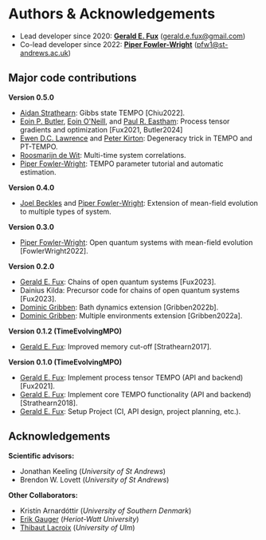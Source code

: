 Authors & Acknowledgements
==========================

- Lead developer since 2020: [**Gerald E. Fux**](https://github.com/gefux) (<gerald.e.fux@gmail.com>)
- Co-lead developer since 2022: [**Piper Fowler-Wright**](https://github.com/piperfw)  (<pfw1@st-andrews.ac.uk>)

Major code contributions
------------------------

**Version 0.5.0**
- [Aidan Strathearn](https://github.com/aidanstrathearn): Gibbs state TEMPO [Chiu2022].
- [Eoin P. Butler](https://github.com/ebutler414), [Eoin O'Neill](https://github.com/eoin-dp-oneill), and [Paul R. Eastham](https://github.com/paulreastham): Process tensor gradients and optimization [Fux2021, Butler2024]
- [Ewen D.C. Lawrence](https://github.com/ewenlawrence) and [Peter Kirton](https://github.com/peterkirton/): Degeneracy trick in TEMPO and PT-TEMPO.
- [Roosmarijn de Wit](https://github.com/rmadw): Multi-time system correlations.
- [Piper Fowler-Wright](https://github.com/piperfw): TEMPO parameter tutorial and automatic estimation.

**Version 0.4.0**
- [Joel Beckles](https://github.com/JoelANB) and [Piper Fowler-Wright](https://github.com/piperfw): Extension of mean-field evolution to multiple types of system.

**Version 0.3.0**
- [Piper Fowler-Wright](https://github.com/piperfw): Open quantum systems with mean-field evolution [FowlerWright2022].

**Version 0.2.0**
- [Gerald E. Fux](https://github.com/gefux): Chains of open quantum systems [Fux2023].
- Dainius Kilda: Precursor code for chains of open quantum systems [Fux2023].
- [Dominic Gribben](https://github.com/djgribben): Bath dynamics extension [Gribben2022b].
- [Dominic Gribben](https://github.com/djgribben): Multiple environments extension [Gribben2022a].

**Version 0.1.2 (TimeEvolvingMPO)**
- [Gerald E. Fux](https://github.com/gefux): Improved memory cut-off [Strathearn2017].

**Version 0.1.0 (TimeEvolvingMPO)**
- [Gerald E. Fux](https://github.com/gefux): Implement process tensor TEMPO (API and backend) [Fux2021].
- [Gerald E. Fux](https://github.com/gefux): Implement core TEMPO functionality (API and backend) [Strathearn2018].
- [Gerald E. Fux](https://github.com/gefux): Setup Project (CI, API design, project planning, etc.).


Acknowledgements
----------------

**Scientific advisors:**
- Jonathan Keeling (*University of St Andrews*)
- Brendon W. Lovett (*University of St Andrews*)

**Other Collaborators:**
- Kristín Arnardóttir (*University of Southern Denmark*)
- [Erik Gauger](https://github.com/erikgauger) (*Heriot-Watt University*)
- [Thibaut Lacroix](https://github.com/tfmlaX) (*University of Ulm*)

